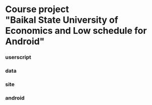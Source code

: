 <h1>Course project <br> "Baikal State University of Economics and Low schedule for Android"</h1>

<h3>userscript</h3>
<h3>data</h3>
<h3>site</h3>
<h3>android</h3>
